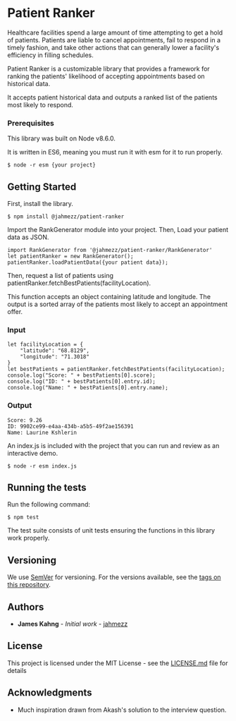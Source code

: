 # Patient Ranker

Healthcare facilities spend a large amount of time attempting to get a hold of patients. Patients are liable to cancel appointments, fail to respond in a timely fashion, and take other actions that can generally lower a facility's efficiency in filling schedules.

Patient Ranker is a customizable library that provides a framework for ranking the patients' likelihood of accepting appointments based on historical data.

It accepts patient historical data and outputs a ranked list of the patients most likely to respond.

### Prerequisites

This library was built on Node v8.6.0.

It is written in ES6, meaning you must run it with esm for it to run properly.

```
$ node -r esm {your project}
```

## Getting Started

First, install the library.

```
$ npm install @jahmezz/patient-ranker
```

Import the RankGenerator module into your project. Then, Load your patient data as JSON.

```
import RankGenerator from '@jahmezz/patient-ranker/RankGenerator'
let patientRanker = new RankGenerator();
patientRanker.loadPatientData({your patient data});
```

Then, request a list of patients using patientRanker.fetchBestPatients(facilityLocation).

This function accepts an object containing latitude and longitude.
The output is a sorted array of the patients most likely to accept an appointment offer.

### Input
```
let facilityLocation = {
    "latitude": "68.8129",
    "longitude": "71.3018"
}
let bestPatients = patientRanker.fetchBestPatients(facilityLocation);
console.log("Score: " + bestPatients[0].score);
console.log("ID: " + bestPatients[0].entry.id);
console.log("Name: " + bestPatients[0].entry.name);
```

### Output
```
Score: 9.26
ID: 9902ce99-e4aa-434b-a5b5-49f2ae156391
Name: Laurine Kshlerin
```

An index.js is included with the project that you can run and review as an interactive demo.

```
$ node -r esm index.js
```

## Running the tests

Run the following command:
```
$ npm test
```

The test suite consists of unit tests ensuring the functions in this library work properly.

## Versioning

We use [SemVer](http://semver.org/) for versioning. For the versions available, see the [tags on this repository](https://github.com/jahmezz/full-stack-interview/tags).

## Authors

* **James Kahng** - *Initial work* - [jahmezz](https://github.com/jahmezz)

## License

This project is licensed under the MIT License - see the [LICENSE.md](LICENSE.md) file for details

## Acknowledgments

* Much inspiration drawn from Akash's solution to the interview question.

